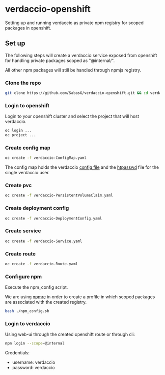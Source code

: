 # verdaccio-openshift

Setting up and running verdaccio as private npm registry for scoped packages in openshift.

## Set up

The following steps will create a verdaccio service exposed from openshift for handling private packages scoped as "@internal/".

All other npm packages will still be handled through npmjs registry. 

### Clone the repo

```sh
git clone https://github.com/SabasG/verdaccio-openshift.git && cd verdaccio-openshift
```

### Login to openshift

Login to your openshift cluster and select the project that will host verdaccio.

```sh
oc login ...
oc project ...
```

### Create config map

```sh
oc create -f verdaccio-ConfigMap.yaml
```

The config map holds the verdaccio [config file](https://verdaccio.org/docs/en/configuration) and the [htpasswd](https://github.com/verdaccio/monorepo/tree/master/plugins/htpasswd) file for the single verdaccio user.

### Create pvc

```sh
oc create -f verdaccio-PersistentVolumeClaim.yaml
```

### Create deployment config

```sh
oc create -f verdaccio-DeploymentConfig.yaml
```

### Create service

```sh
oc create -f verdaccio-Service.yaml
```

### Create route

```sh
oc create -f verdaccio-Route.yaml
```

### Configure npm

Execute the npm_config script.

We are using [npmrc](https://github.com/deoxxa/npmrc) in order to create a profile in which scoped packages are associated with the created registry.

```sh
bash ./npm_config.sh
```

### Login to verdaccio

Using web-ui through the created openshift route or through cli:

```sh
npm login --scope=@internal
```

Credentials:
- username: verdaccio
- password: verdaccio
